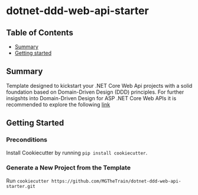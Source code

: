 # dotnet-ddd-web-api-starter

## Table of Contents

+ [Summary](#summary)
+ [Getting started](#getting-started)

## Summary

Template designed to kickstart your .NET Core Web Api projects with a solid foundation based on Domain-Driven Design (DDD) principles. For further insigshts into Domain-Driven Design for ASP .NET Core Web APIs it is recommended to explore the following [link](https://learn.microsoft.com/en-us/dotnet/architecture/microservices/microservice-ddd-cqrs-patterns/ddd-oriented-microservice)

## Getting Started

### Preconditions

Install Cookiecutter by running `pip install cookiecutter`.

### Generate a New Project from the Template

Run `cookiecutter https://github.com/MGTheTrain/dotnet-ddd-web-api-starter.git`

